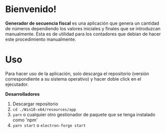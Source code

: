 # Bienvenido!
**Generador de secuencia fiscal** es una aplicación que genera un cantidad de números dependiendo los valores iniciales y finales que se introduzcan manualmente. Esta es de utilidad para los contadores que debían de hacer este procedimiento manualmente.
# Uso

Para hacer uso de la aplicación, solo descarga el repositorio (versión correspondiente a su sistema operativo) y hacer doble click en el ejecutador.

**Desarrolladores**

1. Descargar repositorio
2. `cd ./Win10-x64/resources/app`
3. `yarn` o cualquier otro gestionador de paquete que se tenga instalado como 'npm'
4. `yarn start` o `electron-forge start`